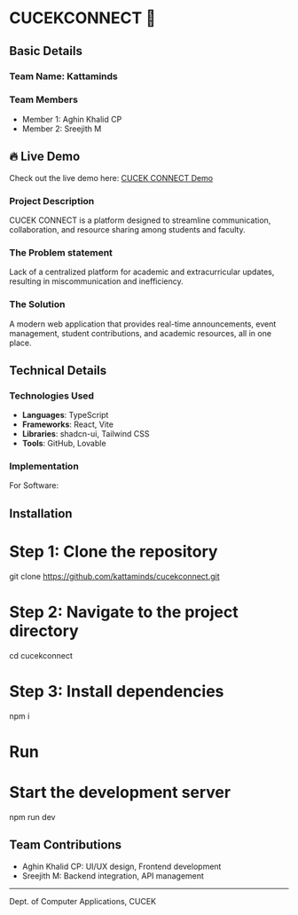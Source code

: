 # CUCEKCONNECT 🎯


## Basic Details
### Team Name: Kattaminds


### Team Members
- Member 1: Aghin Khalid CP 
- Member 2: Sreejith M

## 🔥 Live Demo
Check out the live demo here: [CUCEK CONNECT Demo](https://college-hub-lounge.lovable.app/)

### Project Description
CUCEK CONNECT is a platform designed to streamline communication, collaboration, and resource sharing among students and faculty.

### The Problem statement
Lack of a centralized platform for academic and extracurricular updates, resulting in miscommunication and inefficiency.

### The Solution
A modern web application that provides real-time announcements, event management, student contributions, and academic resources, all in one place.


## Technical Details
### Technologies Used

- **Languages**: TypeScript  
- **Frameworks**: React, Vite  
- **Libraries**: shadcn-ui, Tailwind CSS  
- **Tools**: GitHub, Lovable  

### Implementation
For Software:
## Installation
# Step 1: Clone the repository
git clone https://github.com/kattaminds/cucekconnect.git
# Step 2: Navigate to the project directory
cd cucekconnect

# Step 3: Install dependencies
npm i

# Run
# Start the development server
npm run dev

## Team Contributions
- Aghin Khalid CP: UI/UX design, Frontend development
- Sreejith M: Backend integration, API management
---
Dept. of Computer Applications, CUCEK
